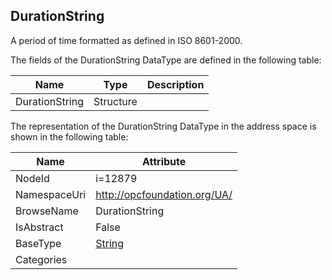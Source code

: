 <!-- datatype -->
## DurationString
A period of time formatted as defined in ISO 8601-2000.  
<!-- end of description -->
The fields of the DurationString DataType are defined in the following table:  

|Name|Type|Description|
|---|---|---|
|DurationString|Structure||

The representation of the DurationString DataType in the address space is shown in the following table:  

|Name|Attribute|
|---|---|
|NodeId|i=12879|
|NamespaceUri|http://opcfoundation.org/UA/|
|BrowseName|DurationString|
|IsAbstract|False|
|BaseType|[String](../../DataTypes/String/readme.md)|
|Categories||


